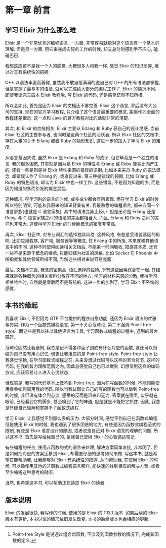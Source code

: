 # 第一章 前言

## 学习 Elixir 为什么那么难

Elixir 是一个非常优秀的编程语言. 一方面, 非常容易就能对这个语言有一个基本的理解;
但是另一方面, 用它来完成实际的工作的时候, 却又总时时感到手不应心, 磕磕巴巴. 

我想这应该不是我一个人的感觉. 大概很多人和我一样, 感觉 Elixir 的知识琐碎, 
难以对其有系统性的把握.

C++ 以语法丰富而著称, 虽然我不敢自信满满的说自己对 C++ 的所有语法都掌握,
但是掌握了最基本的语法, 就可以完成绝大部分的编程工作了. Elixir 的情况不同,
即使我读完三四本 Elixir 教程后, 写 Elixir 的代码, 还是感觉茫然不知所措. 

所以会如此, 首先是因为 Elixir 的文档还不够完善. Elixir 这个语言, 背后没有大公司的支持,
现在的官方学习教程, 只介绍了这个语言最重要的概念, 距离作为全面的教程还差很远.
这一点和 Java 的官方教程对比的话就非常的清楚.

其次, 和 Elixir 的血统相关. Elixir 主要从 Erlang 和 Ruby 获自己的设计灵感.
当前 Elixir 社区的主要参与者, 也同时是这两个社区的活跃者,
所以 Elixir 社区的文档中, 存在大量的关于 Erlang 或者 Ruby 的隐形知识,
这进一步的加大了学习 Elixir 的难度. 

从语言基因来说, 虽然 Elixir 是 Erlang 和 Ruby 的孩子, 但它毕竟是一个独立的语言.
我的很多困惑, 其实就是因为拿 Elixir 的特性与 Erlang 或 Ruby 硬类比而产生的. 
还有一些是则是对 Elixir 特性来源的错误的识别, 比如本来来自 Ruby 的语法概念,
却错误认作了 Erlang 的, 或者反过来.
第三种是错误的预期, 比如 Erlang 或 Ruby 的特色语法, 却认为 Elixir 中也一样工作.
这些错误, 不是因为知道的少, 而是因为知道的多而引发的概念混乱. 

这种情况, 在学习别的语言的时候, 或多或少都会有所表现.
但在学习 Elixir 的时候所以特别明显, 可能和我原来的知识背景有关.
我最熟悉的编程语言, 都来自同一个语言家族(也就是 C 语言家族),
其中的语法变异比较小. 但是无论是 Erlang 还是 Ruby,
与 C 语言家族之间的语法的差距都相当大.
而且, Erlang 和 Ruby 之间的差异也非常大.
这使得学习 Elixir 的时候新概念的密度非常高.

再次, Elixir 社区中, 对专业词汇的选择独具风格. 这种风格, 有些是受语言基因的影响,
比如应用程序, 客户端, 服务器等等概念, 在 Erlang 中的所指, 本来就和其他语言中的不同.
这种不同使得阅读相关文档后, 不能第一时间吸收, 把握其本质.
还有一些不是来源于概念的继承, 只能归结为社区的风格.
比如 Socket 在 Phoenix 中所指就和其他领域所指不同, 当然这些相对来说容易克服.

最后, 文档不完善, 概念的密集高, 语汇选择的独特, 所有这些因素综合在一起,
其结果就是各种概念的相关资料分散在不同的地方. 学习的材料来源的分散,
使得学习相关特性时, 自然就是零散而不是系统的.
这进一步的加剧了, 学习 Elixir 不系统的感觉.

## 本书的缘起

我喜欢 Elixir, 不但因为 OTP 平台提供的程序自愈功能, 还因为 Elixir 语法的优雅与务实:
作为一个函数式编程语言, 第一不关心范畴论, 第二不强调 Point-free style[^1].
而这些是我以往以其他语言为工具, 学习函数式编程的过程中, 遇到的最大障碍.

范畴论固然让我迷惘, 我总是记不得各种函子到底有什么对应的函数,
这还可以归结为自己没有用心记忆; 但更让我沮丧的是 Point-free style.
Point-free style 让我感觉惊艳, 在学习函数式编程之前,
从来没想过代码可以这样的若合符节.
这样的代码, 在我的智力理解范围之内, 因此总感觉自己也可以做到.
幻想使用这样的编码方式, 应该容易让人进入心流状态.

但现实是, 我写的代码基本上做不到 Point-free.
因为在写函数的时候, 不能预期使用者会如何调用我的代码.
所以当我试图让自己的写的函数也可以做到 Point-free 的时候,
非但没有体会到心流, 感受的反而是沮丧和无力.
答案就在哪里, 似乎就在眼前, 已经看到它的脚步, 甚至嗅到了它的味道,
但是就是不能把它抓住. 因此, 我总是怀疑自己理解和掌握不了函数式编程.

学习 Elixir, 让我感觉不到那么多的压力. 大部分时间, 感觉不到自己在函数式编程.
但是使用 Elixir 的时候, 我也遇到了很多困惑的地方,
有些是因为函数式编程范式的限制, 有些是 Elixir 语言设计的原因,
或者说是自己对 Elixir 语言的理解的问题.
所以这本书, 首先是写给我自己的, 是我自己使用 Elixir 的心智调适笔记.

有些编程的任务, 使用非函数的式的语言来处理,
解决方案简单直接, 非常明了. 但是如何把对应的方案迁移到 Elixir,
却需要仔细的思考如何来做.
写这本书, 就是希望它能帮助我, 让我能够对 Elixir 有系统性的把握,
从而帮助我, 在使用 Elixir 的时候, 可以像使用其他的非函数式编程语言那样,
能快速的找到相应的解决方案, 或者至少缩短这种思考的时间.

当然, 也希望这本书, 可以帮助正在适应 Elixir 的读者.

## 版本说明
Elixir 的发展很快, 我写作的时候, 使用的是 Elixir 的 1.13.1 版本.
如果后续的 Elixir 版本有更新, 本书讨论的情形依旧发生改变, 本书的后续版本也会相应的更新.

[^1]: Point-free Style 是说通过组合新函数, 不涉及到函数参数的情况下, 完成新函数的定义.